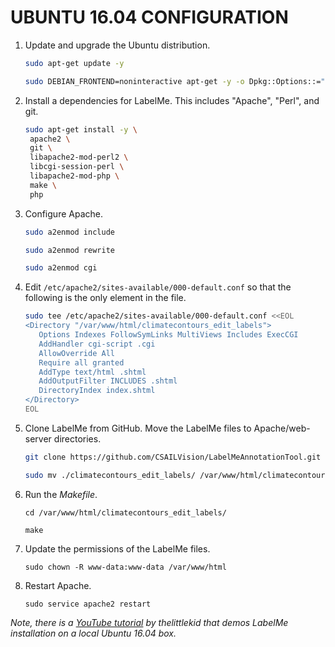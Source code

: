 # UBUNTU 16.04 CONFIGURATION

1. Update and upgrade the Ubuntu distribution.

    ``` sh
    sudo apt-get update -y

    sudo DEBIAN_FRONTEND=noninteractive apt-get -y -o Dpkg::Options::="--force-confdef" -o Dpkg::Options::="--force-confold" upgrade
    ```

1. Install a dependencies for LabelMe. This includes "Apache", "Perl", and git.

    ``` sh
    sudo apt-get install -y \
     apache2 \
     git \
     libapache2-mod-perl2 \
     libcgi-session-perl \
     libapache2-mod-php \
     make \
     php
    ```
    
1. Configure Apache.

    ``` sh
    sudo a2enmod include

    sudo a2enmod rewrite

    sudo a2enmod cgi
    ```

1. Edit `/etc/apache2/sites-available/000-default.conf` so that the following is
   the only <Directory> element in the file.

    ``` sh
    sudo tee /etc/apache2/sites-available/000-default.conf <<EOL
    <Directory "/var/www/html/climatecontours_edit_labels">
       Options Indexes FollowSymLinks MultiViews Includes ExecCGI
       AddHandler cgi-script .cgi
       AllowOverride All
       Require all granted
       AddType text/html .shtml
       AddOutputFilter INCLUDES .shtml
       DirectoryIndex index.shtml
    </Directory>
    EOL
    ```
    
1. Clone LabelMe from GitHub. Move the LabelMe files to Apache/web-server directories.

    ``` sh
    git clone https://github.com/CSAILVision/LabelMeAnnotationTool.git

    sudo mv ./climatecontours_edit_labels/ /var/www/html/climatecontours_edit_labels/
    ```

1. Run the *Makefile*.

    ```
    cd /var/www/html/climatecontours_edit_labels/

    make
    ```

1. Update the permissions of the LabelMe files.

    ```
    sudo chown -R www-data:www-data /var/www/html
    ```

1. Restart Apache.

    ```
    sudo service apache2 restart
    ```

*Note, there is a [YouTube tutorial](https://www.youtube.com/watch?v=07uHcjRjAbM) by thelittlekid that demos LabelMe installation on a local Ubuntu 16.04 box.*
